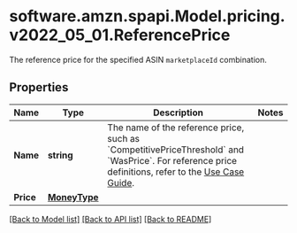 # software.amzn.spapi.Model.pricing.v2022_05_01.ReferencePrice
The reference price for the specified ASIN `marketplaceId` combination.

## Properties

Name | Type | Description | Notes
------------ | ------------- | ------------- | -------------
**Name** | **string** | The name of the reference price, such as &#x60;CompetitivePriceThreshold&#x60; and &#x60;WasPrice&#x60;. For reference price definitions, refer to the [Use Case Guide](https://developer-docs.amazon.com/sp-api/docs/product-pricing-api-v2022-05-01-use-case-guide). | 
**Price** | [**MoneyType**](MoneyType.md) |  | 

[[Back to Model list]](../README.md#documentation-for-models) [[Back to API list]](../README.md#documentation-for-api-endpoints) [[Back to README]](../README.md)

